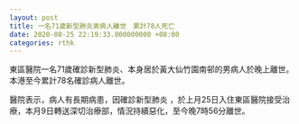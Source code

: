 ```yaml
---
layout: post
title: 一名71歲新型肺炎男病人離世　累計78人死亡
date: 2020-08-25 22:19:33.000000000 +08:00
categories: rthk
---
```


東區醫院一名71歲確診新型肺炎、本身居於黃大仙竹園南邨的男病人於晚上離世。本港至今累計78名確診病人離世。
 
醫院表示，病人有長期病患，因確診新型肺炎 ，於上月25日入住東區醫院接受治療，本月9日轉送深切治療部，情況持續惡化，至今晚7時56分離世。
